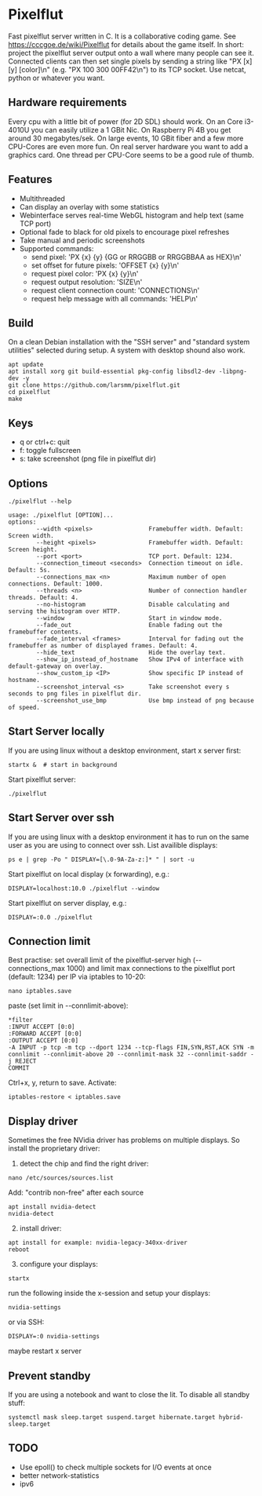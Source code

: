 # Pixelflut
Fast pixelflut server written in C. It is a collaborative coding game. See https://cccgoe.de/wiki/Pixelflut for details about the game itself. In short: project the pixelflut server output onto a wall where many people can see it. Connected clients can then set single pixels by sending a string like "PX [x] [y] [color]\n" (e.g. "PX 100 300 00FF42\n") to its TCP socket. Use netcat, python or whatever you want.

## Hardware requirements
Every cpu with a little bit of power (for 2D SDL) should work. On an Core i3-4010U you can easily utilize a 1 GBit Nic. On Raspberry Pi 4B you get around 30 megabytes/sek. On large events, 10 GBit fiber and a few more CPU-Cores are even more fun. On real server hardware you want to add a graphics card. One thread per CPU-Core seems to be a good rule of thumb.

## Features
- Multithreaded
- Can display an overlay with some statistics
- Webinterface serves real-time WebGL histogram and help text (same TCP port)
- Optional fade to black for old pixels to encourage pixel refreshes
- Take manual and periodic screenshots
- Supported commands:
  - send pixel: 'PX {x} {y} {GG or RRGGBB or RRGGBBAA as HEX}\n'
  - set offset for future pixels: 'OFFSET {x} {y}\n'
  - request pixel color: 'PX {x} {y}\n'
  - request output resolution: 'SIZE\n'
  - request client connection count: 'CONNECTIONS\n'
  - request help message with all commands: 'HELP\n'

## Build
On a clean Debian installation with the "SSH server" and "standard system utilities" selected during setup. A system with desktop shound also work.
```
apt update
apt install xorg git build-essential pkg-config libsdl2-dev -libpng-dev -y
git clone https://github.com/larsmm/pixelflut.git
cd pixelflut
make
```

## Keys
- q or ctrl+c: quit
- f: toggle fullscreen
- s: take screenshot (png file in pixelflut dir)

## Options
```
./pixelflut --help
```
```
usage: ./pixelflut [OPTION]...
options:
        --width <pixels>                Framebuffer width. Default: Screen width.
        --height <pixels>               Framebuffer width. Default: Screen height.
        --port <port>                   TCP port. Default: 1234.
        --connection_timeout <seconds>  Connection timeout on idle. Default: 5s.
        --connections_max <n>           Maximum number of open connections. Default: 1000.
        --threads <n>                   Number of connection handler threads. Default: 4.
        --no-histogram                  Disable calculating and serving the histogram over HTTP.
        --window                        Start in window mode.
        --fade_out                      Enable fading out the framebuffer contents.
        --fade_interval <frames>        Interval for fading out the framebuffer as number of displayed frames. Default: 4.
        --hide_text                     Hide the overlay text.
        --show_ip_instead_of_hostname   Show IPv4 of interface with default-gateway on overlay.
        --show_custom_ip <IP>           Show specific IP instead of hostname.
        --screenshot_interval <s>       Take screenshot every s seconds to png files in pixelflut dir.
        --screenshot_use_bmp            Use bmp instead of png because of speed.
```

## Start Server locally
If you are using linux without a desktop environment, start x server first:
```
startx &  # start in background
```
Start pixelflut server:
```
./pixelflut
```

## Start Server over ssh
If you are using linux with a desktop environment it has to run on the same user as you are using to connect over ssh. List availible displays:
```
ps e | grep -Po " DISPLAY=[\.0-9A-Za-z:]* " | sort -u
```
Start pixelflut on local display (x forwarding), e.g.:
```
DISPLAY=localhost:10.0 ./pixelflut --window
```
Start pixelflut on server display, e.g.:
```
DISPLAY=:0.0 ./pixelflut
```

## Connection limit
Best practise: set overall limit of the pixelflut-server high (--connections_max 1000) and limit max connections to the pixelflut port (default: 1234) per IP via iptables to 10-20:
```
nano iptables.save
```
paste (set limit in --connlimit-above):
```
*filter
:INPUT ACCEPT [0:0]
:FORWARD ACCEPT [0:0]
:OUTPUT ACCEPT [0:0]
-A INPUT -p tcp -m tcp --dport 1234 --tcp-flags FIN,SYN,RST,ACK SYN -m connlimit --connlimit-above 20 --connlimit-mask 32 --connlimit-saddr -j REJECT
COMMIT
```
Ctrl+x, y, return to save.
Activate:
```
iptables-restore < iptables.save
```

## Display driver
Sometimes the free NVidia driver has problems on multiple displays. So install the proprietary driver:
1. detect the chip and find the right driver:
```
nano /etc/sources/sources.list
```
Add: "contrib non-free" after each source
```
apt install nvidia-detect
nvidia-detect
```
2. install driver:
```
apt install for example: nvidia-legacy-340xx-driver
reboot
```
3. configure your displays:
```
startx
```
run the following inside the x-session and setup your displays:
```
nvidia-settings
```
or via SSH:
```
DISPLAY=:0 nvidia-settings
```
maybe restart x server

## Prevent standby
If you are using a notebook and want to close the lit. To disable all standby stuff:
```
systemctl mask sleep.target suspend.target hibernate.target hybrid-sleep.target
```

## TODO
- Use epoll() to check multiple sockets for I/O events at once
- better network-statistics
- ipv6